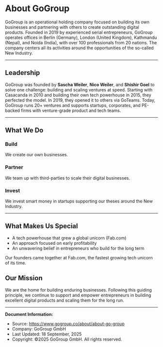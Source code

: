 # About GoGroup

GoGroup is an operational holding company focused on building its own businesses and partnering with others to create outstanding digital products. Founded in 2019 by experienced serial entrepreneurs, GoGroup operates offices in Berlin (Germany), London (United Kingdom), Kathmandu (Nepal), and Noida (India), with over 100 professionals from 20 nations. The company centers all its activities around the opportunities of the so-called New Industry.

---

## Leadership

GoGroup was founded by **Sascha Weiler**, **Nico Weiler**, and **Shishir Goel** to solve one challenge: building and scaling ventures at speed. Starting with Casacanda in 2010 and building their own tech powerhouse in 2015, they perfected the model. In 2019, they opened it to others via GoTeams. Today, GoGroup runs 20+ ventures and supports startups, corporates, and PE-backed firms with venture-grade product and tech teams.

---

## What We Do

### Build
We create our own businesses.

### Partner
We team up with third-parties to scale their digital businesses.

### Invest
We invest smart money in startups supporting our theses around the New Industry.

---

## What Makes Us Special
- A tech powerhouse that grew a global unicorn (Fab.com)
- An approach focused on early profitability
- An unwavering belief in entrepreneurs who build for the long term

Our founders came together at Fab.com, the fastest growing tech unicorn of its time.

## Our Mission
We are the home for building enduring businesses. Following this guiding principle, we continue to support and empower entrepreneurs in building excellent digital products and scaling them for the long run.

---

**Document Information:**
- Source: https://www.gogroup.co/about/about-go-group
- Company: GoGroup GmbH
- Last Updated: 18 September, 2025
- Copyright: ©2025 GoGroup GmbH. All rights reserved.
